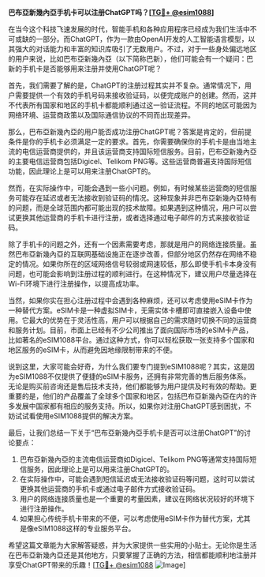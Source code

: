 **巴布亞新幾內亞手机卡可以注册ChatGPT吗？[[TG💪+ @esim1088](https://t.me/s/esim1088)]**

在当今这个科技飞速发展的时代，智能手机和各种应用程序已经成为我们生活中不可或缺的一部分。而ChatGPT，作为一款由OpenAI开发的人工智能语言模型，以其强大的对话能力和丰富的知识库吸引了无数用户。不过，对于一些身处偏远地区的用户来说，比如巴布亞新幾內亞（以下简称巴新），他们可能会有一个疑问：巴新的手机卡是否能够用来注册并使用ChatGPT呢？

首先，我们需要了解的是，ChatGPT的注册过程其实并不复杂。通常情况下，用户需要提供一个有效的手机号码来接收验证码，以便完成账户的创建。然而，这并不代表所有国家和地区的手机卡都能顺利通过这一验证流程。不同的地区可能因为网络环境、运营商政策以及国际通信协议的不同而出现差异。

那么，巴布亞新幾內亞的用户能否成功注册ChatGPT呢？答案是肯定的，但前提条件是你的手机卡必须满足一定的要求。首先，你需要确保你的手机卡是由当地主流的电信运营商提供的，并且该运营商支持国际短信服务。目前，巴布亞新幾內亞的主要电信运营商包括Digicel、Telikom PNG等。这些运营商普遍支持国际短信功能，因此理论上是可以用来注册ChatGPT的。

然而，在实际操作中，可能会遇到一些小问题。例如，有时候某些运营商的短信服务可能存在延迟或者无法接收到验证码的情况。这种现象并非巴布亞新幾內亞特有的问题，而是全球范围内都可能出现的技术故障。如果遇到这种情况，用户可以尝试更换其他运营商的手机卡进行注册，或者选择通过电子邮件的方式来接收验证码。

除了手机卡的问题之外，还有一个因素需要考虑，那就是用户的网络连接质量。虽然巴布亞新幾內亞的互联网基础设施正在逐步改善，但部分地区仍然存在网络不稳定的情况。如果你所在的区域网络信号较弱或网速较低，那么即使手机卡本身没有问题，也可能会影响到注册过程的顺利进行。在这种情况下，建议用户尽量选择在Wi-Fi环境下进行注册操作，以提高成功率。

当然，如果你实在担心注册过程中会遇到各种麻烦，还可以考虑使用eSIM卡作为一种替代方案。eSIM卡是一种虚拟SIM卡，无需实体卡槽即可直接嵌入设备中使用。它最大的优势在于灵活性高，用户可以根据自己的需求随时切换不同的运营商和服务计划。目前，市面上已经有不少公司推出了面向国际市场的eSIM卡产品，比如著名的eSIM1088平台。通过这种方式，你可以轻松获取一张支持多个国家和地区服务的eSIM卡，从而避免因地缘限制带来的不便。

说到这里，大家可能会好奇，为什么我们要专门提到eSIM1088呢？其实，这是因为eSIM1088不仅提供了便捷的eSIM卡服务，还拥有非常完善的售后服务体系。无论是购买前咨询还是售后技术支持，他们都能够为用户提供及时有效的帮助。更重要的是，他们的产品覆盖了全球多个国家和地区，包括巴布亞新幾內亞在内的许多发展中国家都有相应的服务支持。所以，如果你对注册ChatGPT感到困扰，不妨试试看使用eSIM1088提供的解决方案。

最后，让我们总结一下关于“巴布亞新幾內亞手机卡是否可以注册ChatGPT”的讨论要点：

1. 巴布亞新幾內亞的主流电信运营商如Digicel、Telikom PNG等通常支持国际短信服务，因此理论上是可以用来注册ChatGPT的。
2. 在实际操作中，可能会遇到短信延迟或无法接收验证码等问题，这时可以尝试更换其他运营商的手机卡或通过电子邮件方式接收验证码。
3. 用户的网络连接质量也是一个重要的考量因素，建议在网络状况较好的环境下进行注册操作。
4. 如果担心传统手机卡带来的不便，可以考虑使用eSIM卡作为替代方案，尤其是像eSIM1088这样的专业服务平台。

希望这篇文章能为大家解答疑惑，并为大家提供一些实用的小贴士。无论你是生活在巴布亞新幾內亞还是其他地方，只要掌握了正确的方法，相信都能顺利地注册并享受ChatGPT带来的乐趣！[[TG💪+ @esim1088](https://t.me/s/esim1088) ![Image](https://i.postimg.cc/4NQfJmqS/Snipaste-2025-05-13-00-14-12.png)]